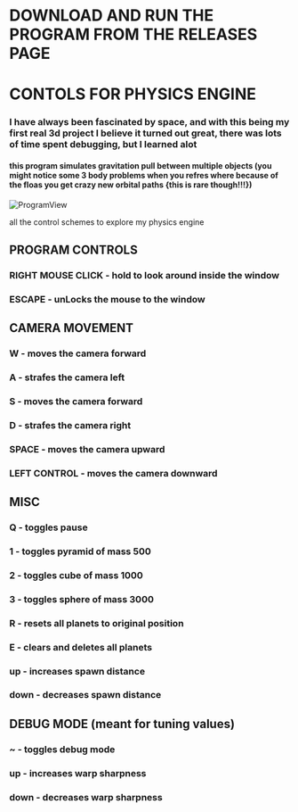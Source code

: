 # DOWNLOAD AND RUN THE PROGRAM FROM THE RELEASES PAGE
# CONTOLS FOR PHYSICS ENGINE
### I have always been fascinated by space, and with this being my first real 3d project I believe it turned out great, there was lots of time spent debugging, but I learned alot
#### this program simulates gravitation pull between multiple objects (you might notice some 3 body problems when you refres where because of the floas you get crazy new orbital paths {this is rare though!!!})
![ProgramView](src/programView.gif)

all the control schemes to explore my physics engine

## PROGRAM CONTROLS
### **RIGHT MOUSE CLICK** - hold to look around inside the window
### **ESCAPE** - unLocks the mouse to the window
## CAMERA MOVEMENT 
### **W** - moves the camera forward
### **A** - strafes the camera left
### **S** - moves the camera forward
### **D** - strafes the camera right
### **SPACE** - moves the camera upward
### **LEFT CONTROL** - moves the camera downward
## MISC
### **Q** - toggles pause
### **1** - toggles pyramid of mass 500 
### **2** - toggles cube of mass 1000 
### **3** - toggles sphere of mass 3000 
### **R** - resets all planets to original position
### **E** - clears and deletes all planets
### **up** - increases spawn distance
### **down** - decreases spawn distance

## DEBUG MODE (meant for tuning values)
### **~** - toggles debug mode
### **up** - increases warp sharpness
### **down** - decreases warp sharpness









